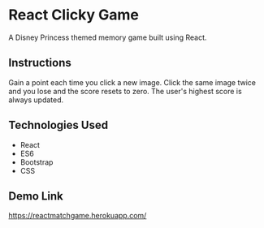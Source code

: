 # React Clicky Game

A Disney Princess themed memory game built using React.

## Instructions

Gain a point each time you click a new image. Click the same image twice and you lose and the score resets to zero. The user's highest score is always updated.

## Technologies Used

- React
- ES6
- Bootstrap
- CSS

## Demo Link

https://reactmatchgame.herokuapp.com/
